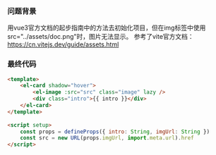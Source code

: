 ### 问题背景
用vue3官方文档的起步指南中的方法去初始化项目，但在img标签中使用src="../assets/doc.png"时，图片无法显示。
参考了vite官方文档：https://cn.vitejs.dev/guide/assets.html

### 最终代码
```html
<template>
    <el-card shadow="hover">
        <el-image :src="src" class="image" lazy />
        <div class="intro">{{ intro }}</div>
    </el-card>
</template>
  
<script setup>
    const props = defineProps({ intro: String, imgUrl: String })
    const src = new URL(props.imgUrl, import.meta.url).href
</script>
```

